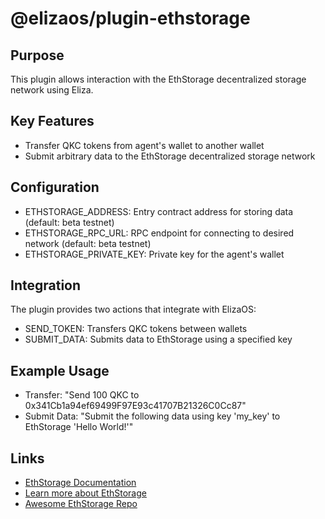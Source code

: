 # @elizaos/plugin-ethstorage

## Purpose

This plugin allows interaction with the EthStorage decentralized storage network using Eliza.

## Key Features

- Transfer QKC tokens from agent's wallet to another wallet
- Submit arbitrary data to the EthStorage decentralized storage network

## Configuration

- ETHSTORAGE_ADDRESS: Entry contract address for storing data (default: beta testnet)
- ETHSTORAGE_RPC_URL: RPC endpoint for connecting to desired network (default: beta testnet)
- ETHSTORAGE_PRIVATE_KEY: Private key for the agent's wallet

## Integration

The plugin provides two actions that integrate with ElizaOS:

- SEND_TOKEN: Transfers QKC tokens between wallets
- SUBMIT_DATA: Submits data to EthStorage using a specified key

## Example Usage

- Transfer: "Send 100 QKC to 0x341Cb1a94ef69499F97E93c41707B21326C0Cc87"
- Submit Data: "Submit the following data using key 'my_key' to EthStorage 'Hello World!'"

## Links

- [EthStorage Documentation](https://docs.ethstorage.io/)
- [Learn more about EthStorage](https://ethstorage.io/)
- [Awesome EthStorage Repo](https://github.com/ethstorage/)
